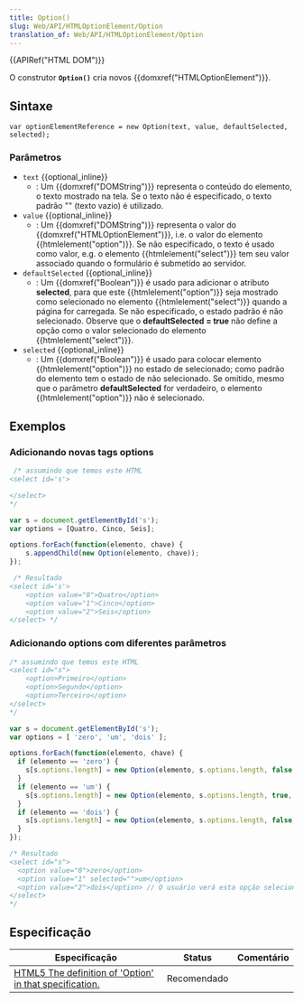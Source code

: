 ```yaml
---
title: Option()
slug: Web/API/HTMLOptionElement/Option
translation_of: Web/API/HTMLOptionElement/Option
---
```

{{APIRef("HTML DOM")}}

O construtor **`Option()`** cria novos {{domxref("HTMLOptionElement")}}.

## Sintaxe

```
var optionElementReference = new Option(text, value, defaultSelected, selected);
```

### Parâmetros

- `text` {{optional_inline}}
  - : Um {{domxref("DOMString")}} representa o conteúdo do elemento, o texto mostrado na tela. Se o texto não é especificado, o texto padrão "" (texto vazio) é utilizado.
- `value` {{optional_inline}}
  - : Um {{domxref("DOMString")}} representa o valor do {{domxref("HTMLOptionElement")}}, i.e. o valor do elemento {{htmlelement("option")}}. Se não especificado, o texto é usado como valor, e.g. o elemento {{htmlelement("select")}} tem seu valor associado quando o formulário é submetido ao servidor.
- `defaultSelected` {{optional_inline}}
  - : Um {{domxref("Boolean")}} é usado para adicionar o atributo **selected**, para que este {{htmlelement("option")}} seja mostrado como selecionado no elemento {{htmlelement("select")}} quando a página for carregada. Se não especificado, o estado padrão é não selecionado. Observe que o **defaultSelected = true** não define a opção como o valor selecionado do elemento {{htmlelement("select")}}.
- `selected` {{optional_inline}}
  - : Um {{domxref("Boolean")}} é usado para colocar elemento {{htmlelement("option")}} no estado de selecionado; como padrão do elemento tem o estado de não selecionado. Se omitido, mesmo que o parâmetro **defaultSelected** for verdadeiro, o elemento {{htmlelement("option")}} não é selecionado.

## Exemplos

### Adicionando novas tags options

```js
 /* assumindo que temos este HTML
<select id='s'>

</select>
*/

var s = document.getElementById('s');
var options = [Quatro, Cinco, Seis];

options.forEach(function(elemento, chave) {
    s.appendChild(new Option(elemento, chave));
});

 /* Resultado
<select id='s'>
    <option value="0">Quatro</option>
    <option value="1">Cinco</option>
    <option value="2">Seis</option>
</select> */
```

### Adicionando options com diferentes parâmetros

```js
/* assumindo que temos este HTML
<select id="s">
    <option>Primeiro</option>
    <option>Segundo</option>
    <option>Terceiro</option>
</select>
*/

var s = document.getElementById('s');
var options = [ 'zero', 'um', 'dois' ];

options.forEach(function(elemento, chave) {
  if (elemento == 'zero') {
    s[s.options.length] = new Option(elemento, s.options.length, false, false);
  }
  if (elemento == 'um') {
    s[s.options.length] = new Option(elemento, s.options.length, true, false); // Adicionando atributo "selected"
  }
  if (elemento == 'dois') {
    s[s.options.length] = new Option(elemento, s.options.length, false, true); // Apenas irá selecionar a opção na visualização
  }
});

/* Resultado
<select id="s">
  <option value="0">zero</option>
  <option value="1" selected="">um</option>
  <option value="2">dois</option> // O usuário verá esta opção selecionada
</select>
*/
```

## Especificação

| Especificação                                                                                                                             | Status      | Comentário |
| ----------------------------------------------------------------------------------------------------------------------------------------- | ----------- | ---------- |
| [HTML5 The definition of 'Option' in that specification.](http://www.w3.org/TR/2012/WD-html5-20121025/the-option-element.html#dom-option) | Recomendado |            |
